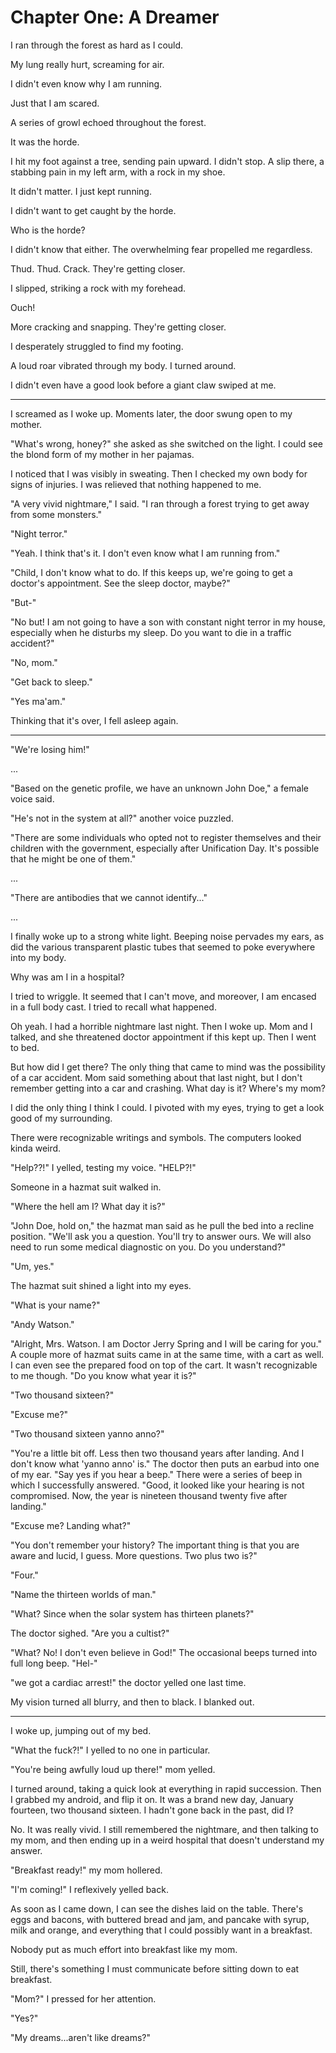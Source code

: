 # Chapter One: A Dreamer

I ran through the forest as hard as I could.

My lung really hurt, screaming for air.

I didn't even know why I am running.

Just that I am scared.

A series of growl echoed throughout the forest.

It was the horde.

I hit my foot against a tree, sending pain upward. I didn't stop. A slip there, a stabbing pain in my left arm, with a rock in my shoe.

It didn't matter. I just kept running.

I didn't want to get caught by the horde.

Who is the horde?

I didn't know that either. The overwhelming fear propelled me regardless.

Thud. Thud. Crack. They're getting closer.

I slipped, striking a rock with my forehead.

Ouch!

More cracking and snapping. They're getting closer.

I desperately struggled to find my footing.

A loud roar vibrated through my body. I turned around.

I didn't even have a good look before a giant claw swiped at me.

***

I screamed as I woke up. Moments later, the door swung open to my mother.

"What's wrong, honey?" she asked as she switched on the light. I could see the blond form of my mother in her pajamas.

I noticed that I was visibly in sweating. Then I checked my own body for signs of injuries. I was relieved that nothing happened to me.

"A very vivid nightmare," I said. "I ran through a forest trying to get away from some monsters."

"Night terror."

"Yeah. I think that's it. I don't even know what I am running from."

"Child, I don't know what to do. If this keeps up, we're going to get a doctor's appointment. See the sleep doctor, maybe?"

"But-"

"No but! I am not going to have a son with constant night terror in my house, especially when he disturbs my sleep. Do you want to die in a traffic accident?"

"No, mom."

"Get back to sleep."

"Yes ma'am."

Thinking that it's over, I fell asleep again.

***

"We're losing him!"

...

"Based on the genetic profile, we have an unknown John Doe," a female voice said.

"He's not in the system at all?" another voice puzzled.

"There are some individuals who opted not to register themselves and their children with the government, especially after Unification Day. It's possible that he might be one of them."

...

"There are antibodies that we cannot identify..."

...

I finally woke up to a strong white light. Beeping noise pervades my ears, as did the various transparent plastic tubes that seemed to poke everywhere into my body.

Why was am I in a hospital?

I tried to wriggle. It seemed that I can't move, and moreover, I am encased in a full body cast. I tried to recall what happened.

Oh yeah. I had a horrible nightmare last night. Then I woke up. Mom and I talked, and she threatened doctor appointment if this kept up. Then I went to bed.

But how did I get there? The only thing that came to mind was the possibility of a car accident. Mom said something about that last night, but I don't remember getting into a car and crashing. What day is it? Where's my mom?

I did the only thing I think I could. I pivoted with my eyes, trying to get a look good of my surrounding.

There were recognizable writings and symbols. The computers looked kinda weird.

"Help??!" I yelled, testing my voice. "HELP?!"

Someone in a hazmat suit walked in.

"Where the hell am I? What day it is?"

"John Doe, hold on," the hazmat man said as he pull the bed into a recline position. "We'll ask you a question. You'll try to answer ours. We will also need to run some medical diagnostic on you. Do you understand?"

"Um, yes."

The hazmat suit shined a light into my eyes.

"What is your name?"

"Andy Watson."

"Alright, Mrs. Watson. I am Doctor Jerry Spring and I will be caring for you." A couple more of hazmat suits came in at the same time, with a cart as well. I can even see the prepared food on top of the cart. It wasn't recognizable to me though. "Do you know what year it is?"

"Two thousand sixteen?"

"Excuse me?"

"Two thousand sixteen yanno anno?"

"You're a little bit off. Less then two thousand years after landing. And I don't know what 'yanno anno' is." The doctor then puts an earbud into one of my ear. "Say yes if you hear a beep." There were a series of beep in which I successfully answered. "Good, it looked like your hearing is not compromised. Now, the year is nineteen thousand twenty five after landing."

"Excuse me? Landing what?"

"You don't remember your history? The important thing is that you are aware and lucid, I guess. More questions. Two plus two is?"

"Four."

"Name the thirteen worlds of man."

"What? Since when the solar system has thirteen planets?"

The doctor sighed. "Are you a cultist?"

"What? No! I don't even believe in God!" The occasional beeps turned into full long beep. "Hel-"

"we got a cardiac arrest!" the doctor yelled one last time.

My vision turned all blurry, and then to black. I blanked out.

***

I woke up, jumping out of my bed.

"What the fuck?!" I yelled to no one in particular.

"You're being awfully loud up there!" mom yelled.

I turned around, taking a quick look at everything in rapid succession. Then I grabbed my android, and flip it on. It was a brand new day, January fourteen, two thousand sixteen. I hadn't gone back in the past, did I?

No. It was really vivid. I still remembered the nightmare, and then talking to my mom, and then ending up in a weird hospital that doesn't understand my answer.

"Breakfast ready!" my mom hollered.

"I'm coming!" I reflexively yelled back.

As soon as I came down, I can see the dishes laid on the table. There's eggs and bacons, with buttered bread and jam, and pancake with syrup, milk and orange, and everything that I could possibly want in a breakfast.

Nobody put as much effort into breakfast like my mom.

Still, there's something I must communicate before sitting down to eat breakfast.

"Mom?" I pressed for her attention.

"Yes?"

"My dreams...aren't like dreams?"
